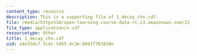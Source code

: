 ```yaml
---
content_type: resource
description: This is a supporting file of 1_decay_chn.cdf.
file: /media/https%3A/open-learning-course-data-rc.s3.amazonaws.com/22-02-introduction-to-applied-nuclear-physics-spring-2012/a4e35dc73cdc54b54c3eb041f763838e_1_decay_chn.cdf
file_type: application/x-cdf
resourcetype: Other
title: 1_decay_chn.cdf
uid: a4e35dc7-3cdc-54b5-4c3e-b041f763838e
---
```

